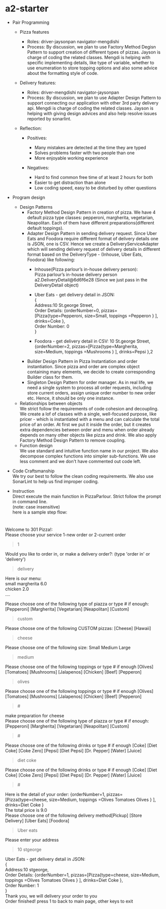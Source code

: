 # a2-starter

- Pair Programming  
    - Pizza features  
        - Roles: driver-jaysonpan navigator-mengdishi  
        - Process: By discussion, we plan to use Factory Method Degisn Pattern to support creation of different types of pizzas. Jayson is charge of coding the related classes. Mengdi is helping with specific implementing details, like type of variable, whether to use enumeration to store topping options and also some advice about the formatting style of code.

    - Delivery features:  
        - Roles: driver-mengdishi navigator-jaysonpan 
        - Process: By discussion, we plan to use Adapter Design Pattern to support connecting our application with other 3rd party delivery api. Mengdi is charge of coding the related classes. Jayson is helping with giving design advices and also help resolve issues reported by sonarlint.

    - Reflection:  
        - Positives: 
            - Many mistakes are detected at the time they are typed 
            - Solves problems faster with two people than one
            - More enjoyable working experience

        - Negatives:
            - Hard to find common free time of at least 2 hours for both
            - Easier to get distraction than alone
            - Low coding speed, easy to be disturbed by other questions

- Program design
    - Design Patterns   
        - Factory Method Design Pattern in creation of pizza. We have 4 default pizza type classes: pepperoni, margherita, vegetarian, Neapolitan. Each of them have different preparations(different default toppings).
        - Adapter Design Pattern in sending delivery request.
        Since Uber Eats and Foodora require different format of delivery details one is JSON, one is CSV. Hence we create a DeliveryServiceAdapter which will sending delivery request of delivery details in different format based on the DeliveryType - (Inhouse, Uber Eats, Foodora) like following:
            - Inhouse(Pizza parlour’s in-house delivery person):  
            Pizza parlour’s in-house delivery person
            a2.DeliveryDetail@6d6f6e28
            (Since we just pass in the DeliveryDetail object)

            - Uber Eats - get delivery detail in JSON:     
            {  
            Address:10 St.george Street,   
            Order Details: {orderNumber=0, pizzas=[Pizza{type=Pepperoni, size=Small, toppings =Pepperon } ], drinks=Coke },   
            Order Number: 0  
            }
            
            - Foodora - get delivery detail in CSV: 10 St.george Street,{orderNumber=2, pizzas=[Pizza{type=Margherita, size=Medium, toppings =Mushrooms } ], drinks=Pepsi },2
        - Builder Design Pattern in Pizza Instantiation and order instantiation. Since pizza and order are complex object containing many elements, we decide to create corresponding Builder class for them.
        - Singleton Design Pattern for order manager. As in real life, we need a single system to process all order requests, including store current orders, assign unique order number to new order etc. Hence, it should be only one instance.
    - Relationships between objects  
    We strict follow the requirements of code cohesion and decoupling. We create a lof of classes with a single, well-focused purpose, like pricer - which is instantiated with a menu and can calculate the total price of an order. At first we put it inside the order, but it creates extra dependencies between order and menu when order already depends on many other objects like pizza and drink. We also apply Factory Method Design Pattern to remove coupling.
    - Function design  
    We use standard and intuitive function name in our project. We also decompose complex functions into simpler sub-functions. We use less comment and we don't have  commented out code left.

- Code Craftsmanship  
    We try our best to follow the clean coding requirements. 
    We also use SonarLint to help us find improper coding. 

- Instruction  
    Direct execute the main function in PizzaParlour.
    Strict follow the prompt in command line.  
    (note: case insensitive)  
    here is a sample step flow:

#
Welcome to 301 Pizza!:   
Please choose your service 1-new order or 2-current order  
>1 

Would you like to order in, or make a delivery order?: (type 'order in' or 'delivery')  
>delivery

Here is our menu:    
small margherita 6.0  
chicken 2.0  
....  

Please choose one of the following type of piazza or type # if enough: [Pepperoni] [Margherita] [Vegetarian] [Neapolitan] [Custom]   
>custom 

Please choose one of the following CUSTOM pizzas: [Cheese] [Hawaii]   
>cheese

Please choose one of the following size: Small Medium Large   
>medium 

Please choose one of the following toppings or type # if enough [Olives] [Tomatoes] [Mushrooms] [Jalapenos] [Chicken] [Beef] [Pepperon]   
>olives

Please choose one of the following toppings or type # if enough [Olives] [Tomatoes] [Mushrooms] [Jalapenos] [Chicken] [Beef] [Pepperon]   
>\# 

make preparation for cheese  
Please choose one of the following type of piazza or type # if enough: [Pepperoni] [Margherita] [Vegetarian] [Neapolitan] [Custom]   
>\#

Please choose one of the following drinks or type # if enough [Coke] [Diet Coke] [Coke Zero] [Pepsi] [Diet Pepsi] [Dr. Pepper] [Water] [Juice]   
>diet coke 

Please choose one of the following drinks or type # if enough [Coke] [Diet Coke] [Coke Zero] [Pepsi] [Diet Pepsi] [Dr. Pepper] [Water] [Juice]   
>\# 

Here is the detail of your order: {orderNumber=1, pizzas=[Pizza{type=cheese, size=Medium, toppings =Olives Tomatoes Olives } ], drinks=Diet Coke }  
The total price is 9.0  
Please choose one of the following delivery method[Pickup] [Store Delivery] [Uber Eats] [Foodora]   
>Uber eats

Please enter your address  
>10 stgeorge

Uber Eats - get delivery detail in JSON:   
{  
Address:10 stgeorge,   
Order Details: {orderNumber=1, pizzas=[Pizza{type=cheese, size=Medium, toppings =Olives Tomatoes Olives } ], drinks=Diet Coke },   
Order Number: 1  
}  
Thank you, we will delivery your order to you  
Order finished! press 1 to back to main page, other keys to   exit  


 




